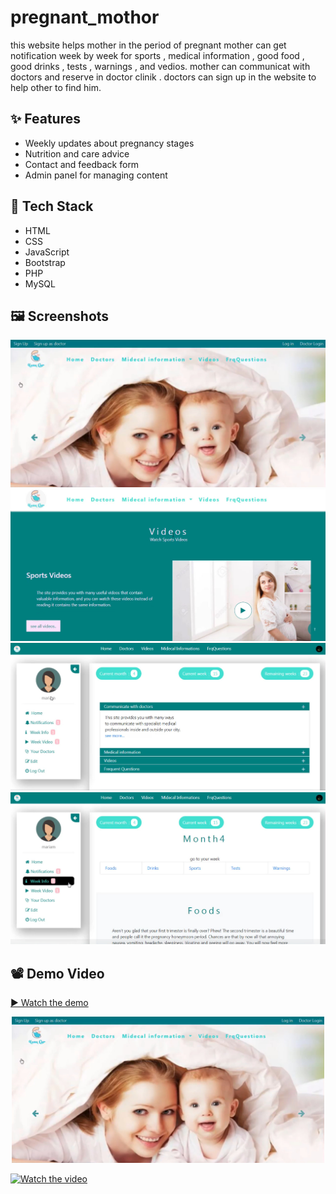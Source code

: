 # pregnant_mothor
this website helps mother in the period of pregnant 
mother can get notification week by week for sports , medical information , good food , good drinks , tests , warnings , and vedios.
mother can communicat with doctors and reserve in doctor clinik .
doctors can sign up in the website to help other to find him. 

## ✨ Features
- Weekly updates about pregnancy stages
- Nutrition and care advice
- Contact and feedback form
- Admin panel for managing content

## 🧰 Tech Stack
- HTML
- CSS
- JavaScript
- Bootstrap
- PHP
- MySQL

## 🖼️ Screenshots
![Home Page](https://raw.githubusercontent.com/Ahmed2020Ebrahim/my_portfolio/refs/heads/master/assets/assets/projects/pregnant_mom/1.jpg)
![Videos Section](https://raw.githubusercontent.com/Ahmed2020Ebrahim/my_portfolio/refs/heads/master/assets/assets/projects/pregnant_mom/2.jpg)
![User Profile](https://raw.githubusercontent.com/Ahmed2020Ebrahim/my_portfolio/refs/heads/master/assets/assets/projects/pregnant_mom/4.jpg)
![User Profile](https://raw.githubusercontent.com/Ahmed2020Ebrahim/my_portfolio/refs/heads/master/assets/assets/projects/pregnant_mom/6.jpg)



## 📽️ Demo Video

[▶️ Watch the demo](https://drive.google.com/file/d/10_GXXhKwAx-oBMXivJaWEFAuLXNJoMY5/view?usp=sharing)

<p align="center">
  <a href="https://drive.google.com/file/d/10_GXXhKwAx-oBMXivJaWEFAuLXNJoMY5/view?usp=sharing" target="_blank">
    <img src="https://raw.githubusercontent.com/Ahmed2020Ebrahim/my_portfolio/refs/heads/master/assets/assets/projects/pregnant_mom/1.jpg" alt="Demo Video" width="500"/>
        <link rel="stylesheet" href="https://cdnjs.cloudflare.com/ajax/libs/font-awesome/6.5.2/css/all.min.css" crossorigin="anonymous" referrerpolicy="no-referrer" />
  </a>
</p>

[![Watch the video](https://img.youtube.com/vi/VIDEO_ID/0.jpg)](https://drive.google.com/file/d/VIDEO_ID/view)

